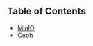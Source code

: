 ## Table of Contents
* [MinIO](https://github.com/life4honor/TIL/tree/master/k8s/storage/minio)
* [Ceph](https://github.com/life4honor/TIL/tree/master/k8s/storage/ceph)